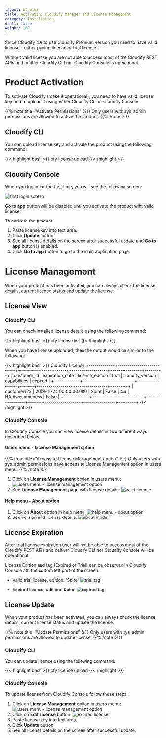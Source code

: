 ```yaml
---
layout: bt_wiki
title: Activating Cloudify Manager and License Management
category: Installation
draft: false
weight: 160
---
```


Since Cloudify 4.6 to use Cloudify Premium version you need to have valid license - either paying license or trial license. 

Without valid license you are not able to access most of the Cloudify REST APIs and neither Cloudify CLI nor Cloudify Console is operational. 

# Product Activation

To activate Cloudify (make it operational), you need to have valid license key and to upload it using either Cloudify CLI or Cloudify Console.

{{% note title="Activate Permissions" %}}
Only users with sys_admin permissions are allowed to active the product.
{{% /note %}}

## Cloudify CLI

You can upload license key and activate the product using the following command:

{{< highlight bash >}}
cfy license upload <license-path>
{{< /highlight >}}

## Cloudify Console

When you log in for the first time, you will see the following screen:
 
![first login screen]( /images/ui/license/first-login-screen.png )

**Go to app** button will be disabled until you activate the product wiht valid license.
 
To activate the product:

1. Paste license key into text area.
1. Click **Update** button.
1. See all license details on the screen after successful update and **Go to app** button is enabled.
1. Click **Go to app** button to go to the main application page. 

# License Management

When your product has been activated, you can always check the license details, current license status and update the license.

## License View

### Cloudify CLI

You can check installed license details using the following command:

{{< highlight bash >}}
cfy license list
{{< /highlight >}}

When you have license uploaded, then the output would be similar to the following:

{{< highlight bash >}}
Cloudify License
+-------------+--------------------------+-----------------+-------+------------------+----------------+---------+
| customer_id |     expiration_date      | license_edition | trial | cloudify_version |  capabilities  | expired |
+-------------+--------------------------+-----------------+-------+------------------+----------------+---------+
| customer123 | 2019-11-24 00:00:00.000  |      Spire      | False |       4.6        | HA,Awesomeness |  False  |
+-------------+--------------------------+-----------------+-------+------------------+----------------+---------+
{{< /highlight >}}

### Cloudify Console

In Cloudify Console you can view license details in two different ways described below.

#### Users menu - License Management option

{{% note title="Access to License Management option" %}}
Only users with sys_admin permissions have access to License Management option in users menu.
{{% /note %}}

1. Click on **License Management** option in users menu:
![users menu - license management option]( /images/ui/license/users-menu-license-management-option.png )
1. See **License Management** page with license details:
![valid license]( /images/ui/license/valid-license.png )

#### Help menu - About option

1. Click on **About** option in help menu:
![help menu - about option]( /images/ui/license/help-menu-about-option.png )
1. See version and license details:
![about modal]( /images/ui/license/about-modal.png )
 
 

## License Expiration

After trial license expiration user will not be able to access most of the Cloudify REST APIs and neither Cloudify CLI nor Cloudify Console will be operational.

License Edition and tag (Expired or Trial) can be observed in Cloudify Console ath the bottom left part of the screen:

* Valid trial license, edition: 'Spire'
![trial tag]( /images/ui/license/trial-tag.png )

* Expired license, edition: 'Spire'
 ![expired tag]( /images/ui/license/expired-tag.png )

## License Update

When your product has been activated, you can always check the license details, current license status and update the license.

{{% note title="Update Permissions" %}}
Only users with sys_admin permissions are allowed to update license.
{{% /note %}}

### Cloudify CLI
 
You can update license using the following command:

{{< highlight bash >}}
cfy license upload <license-path>
{{< /highlight >}}

### Cloudify Console

To update license from Cloudify Console follow these steps:

1. Click on **License Management** option in users menu:
![users menu - license management option]( /images/ui/license/users-menu-license-management-option.png )
1. Click on **Edit License** button:
![expired license]( /images/ui/license/expired-license.png )
1. Paste license key into text area.
1. Click **Update** button.
1. See all license details on the screen after successful update. 

